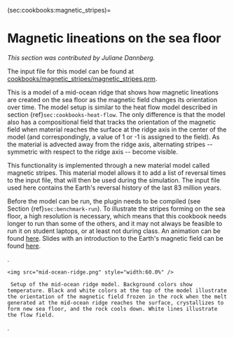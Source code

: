 (sec:cookbooks:magnetic_stripes)=
# Magnetic lineations on the sea floor

*This section was contributed by Juliane Dannberg.*

The input file for this model can be found at
[cookbooks/magnetic_stripes/magnetic_stripes.prm](https://www.github.com/geodynamics/aspect/blob/main/cookbooks/magnetic_stripes/magnetic_stripes.prm).

This is a model of a mid-ocean ridge that shows how magnetic lineations are
created on the sea floor as the magnetic field changes its orientation over
time. The model setup is similar to the heat flow model described in
section&nbsp;{ref}`sec:cookbooks-heat-flow`. The only difference is that the
model also has a compositional field that tracks the orientation of the
magnetic field when material reaches the surface at the ridge axis in the
center of the model (and correspondingly, a value of 1 or -1 is assigned to
the field). As the material is advected away from the ridge axis, alternating
stripes -- symmetric with respect to the ridge axis -- become
visible.

This functionality is implemented through a new material model called magnetic
stripes. This material model allows it to add a list of reversal times to the
input file, that will then be used during the simulation. The input file used
here contains the Earth's reversal history of the last 83 million years.

Before the model can be run, the plugin needs to be compiled (see
Section&nbsp;{ref}`sec:benchmark-run`). To illustrate the stripes forming on
the sea floor, a high resolution is necessary, which means that this cookbook
needs longer to run than some of the others, and it may not always be feasible
to run it on student laptops, or at least not during class. An animation can
be found [here]. Slides with an introduction to the Earth's magnetic
field can be found [here][3].

.

```{figure-md} fig:convection-box-iterations
<img src="mid-ocean-ridge.png" style="width:60.0%" />

 Setup of the mid-ocean ridge model. Background colors show temperature. Black and white colors at the top of the model illustrate the orientation of the magnetic field frozen in the rock when the melt generated at the mid-ocean ridge reaches the surface, crystallizes to form new sea floor, and the rock cools down. White lines illustrate the flow field.
```
.

  [cookbooks/magnetic_stripes/magnetic_stripes.prm]: cookbooks/magnetic_stripes/magnetic_stripes.prm
  [1]: #sec:cookbooks-heat-flow
  [2]: #sec:benchmark-run
  [here]: https://www.youtube.com/watch?v=KeHNhWLL7ws
  [3]: https://www.dropbox.com/s/2kkw3ce2muvn4nh/08_geophysics_lecture_02_05.pdf?dl=0